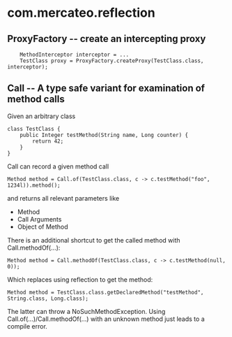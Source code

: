 # com.mercateo.reflection

## ProxyFactory -- create an intercepting proxy

```
    MethodInterceptor interceptor = ...
    TestClass proxy = ProxyFactory.createProxy(TestClass.class, interceptor);
```

## Call -- A type safe variant for examination of method calls

Given an arbitrary class
```
class TestClass {
    public Integer testMethod(String name, Long counter) {
        return 42;
    }
}
```

Call can record a given method call

```
Method method = Call.of(TestClass.class, c -> c.testMethod("foo", 1234l)).method();
```

and returns all relevant parameters like

  * Method
  * Call Arguments
  * Object of Method

There is an additional shortcut to get the called method with Call.methodOf(...):
```
Method method = Call.methodOf(TestClass.class, c -> c.testMethod(null, 0));
```

Which replaces using reflection to get the method:

```
Method method = TestClass.class.getDeclaredMethod("testMethod", String.class, Long.class);
```

The latter can throw a NoSuchMethodException. Using Call.of(...)/Call.methodOf(...) with an unknown method just leads to a compile error.
